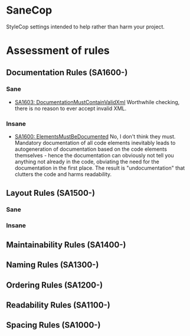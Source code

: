 SaneCop
=======

StyleCop settings intended to help rather than harm your project.

# Assessment of rules


## Documentation Rules (SA1600-)

### Sane

* [SA1603: DocumentationMustContainValidXml](http://www.stylecop.com/docs/SA1603.html)
  Worthwhile checking, there is no reason to ever accept invalid XML.

### Insane

* [SA1600: ElementsMustBeDocumented](http://www.stylecop.com/docs/SA1600.html)
  No, I don't think they must. Mandatory documentation of all code elements inevitably leads to autogeneration of documentation based on the code elements themselves - hence the documentation can obviously not tell you anything not already in the code, obviating the need for the documentation in the first place. The result is "undocumentation" that clutters the code and harms readability.


## Layout Rules (SA1500-)

### Sane

### Insane


## Maintainability Rules (SA1400-)


## Naming Rules (SA1300-)


## Ordering Rules (SA1200-)


## Readability Rules (SA1100-)


## Spacing Rules (SA1000-)
